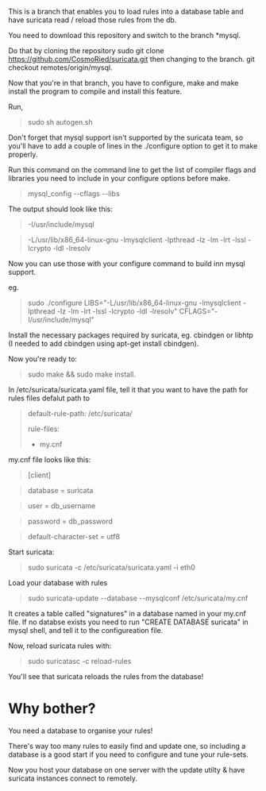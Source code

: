This is a branch that enables you to load rules into a database table and have suricata read / reload those rules from the db. 

You need to download this repository and switch to the branch *mysql.

Do that by cloning the repository sudo git clone https://github.com/CosmoRied/suricata.git then changing to the branch. git checkout remotes/origin/mysql.

Now that you're in that branch, you have to configure, make and make install the program to compile and install this feature. 

Run,

> sudo sh autogen.sh

Don't forget that mysql support isn't supported by the suricata team, so you'll have to add a couple of lines in the ./configure option to get it to make properly.

Run this command on the command line to get the list of compiler flags and libraries you need to include in your configure options before make.

> mysql_config --cflags --libs

The output should look like this:

> -I/usr/include/mysql 

> -L/usr/lib/x86_64-linux-gnu -lmysqlclient -lpthread -lz -lm -lrt -lssl -lcrypto -ldl -lresolv

Now you can use those with your configure command to build inn mysql support.

eg.

> sudo ./configure LIBS="-L/usr/lib/x86_64-linux-gnu -lmysqlclient -lpthread -lz -lm -lrt -lssl -lcrypto -ldl -lresolv" CFLAGS="-I/usr/include/mysql"

Install the necessary packages required by suricata, eg. cbindgen or libhtp (I needed to add cbindgen using apt-get install cbindgen).

Now you're ready to:

> sudo make && sudo make install.

In /etc/suricata/suricata.yaml file, tell it that you want to have the path for rules files defalut path to 

>default-rule-path: /etc/suricata/
>
>rule-files:
>  - my.cnf

my.cnf file looks like this:

>[client]

>database = suricata

>user = db_username

>password = db_password

>default-character-set = utf8

Start suricata: 

> sudo suricata -c /etc/suricata/suricata.yaml -i eth0

Load your database with rules

> sudo suricata-update --database --mysqlconf /etc/suricata/my.cnf

It creates a table called "signatures" in a database named in your my.cnf file. If no databse exists you need to run "CREATE DATABASE suricata" in mysql shell, and tell it to the configureation file. 

Now, reload suricata rules with: 

> sudo suricatasc -c reload-rules

You'll see that suricata reloads the rules from the database! 

# Why bother?

You need a database to organise your rules! 

There's way too many rules to easily find and update one, so including a database is a good start if you need to configure and tune your rule-sets. 

Now you host your database on one server with the update utilty & have suricata instances connect to remotely.












